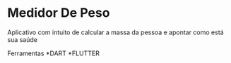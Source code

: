 # Medidor De Peso

Aplicativo com intuito de calcular a massa da pessoa e apontar como está sua saúde 

Ferramentas
*DART
*FLUTTER
